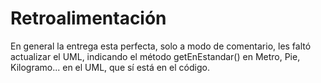 # Retroalimentación
	
	
En general la entrega esta perfecta, solo a modo de comentario, les faltó actualizar el UML, indicando el método getEnEstandar() en Metro, Pie, Kilogramo... en el UML, que sí está en el código.
